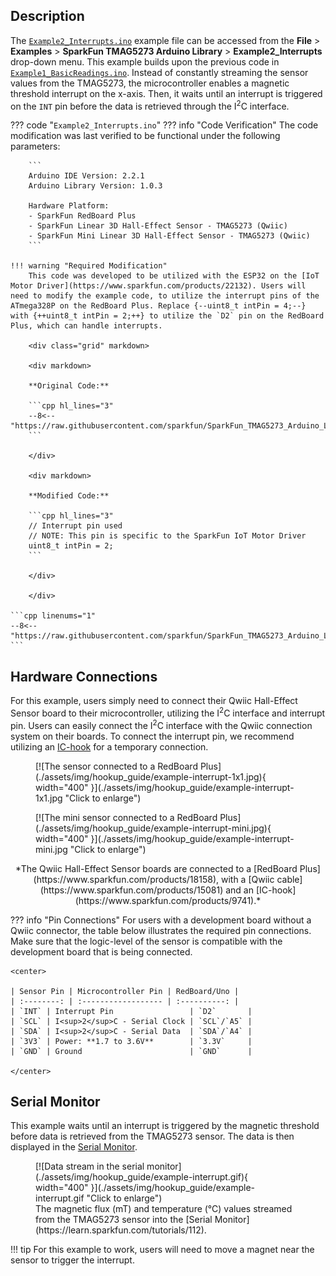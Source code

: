 ## Description
The [`Example2_Interrupts.ino`](https://github.com/sparkfun/SparkFun_TMAG5273_Arduino_Library/blob/main/examples/Example2_Interrupts) example file can be accessed from the **File** > **Examples** > **SparkFun TMAG5273 Arduino Library** > **Example2_Interrupts** drop-down menu. This example builds upon the previous code in [`Example1_BasicReadings.ino`](https://github.com/sparkfun/SparkFun_TMAG5273_Arduino_Library/blob/main/examples/Example1_BasicReadings). Instead of constantly streaming the sensor values from the TMAG5273, the microcontroller enables a magnetic threshold interrupt on the x-axis. Then, it waits until an interrupt is triggered on the `INT` pin before the data is retrieved through the I<sup>2</sup>C interface.

??? code "`Example2_Interrupts.ino`"
	??? info "Code Verification"
		The code modification was last verified to be functional under the following parameters:

		```
		Arduino IDE Version: 2.2.1
		Arduino Library Version: 1.0.3

		Hardware Platform:
		- SparkFun RedBoard Plus
		- SparkFun Linear 3D Hall-Effect Sensor - TMAG5273 (Qwiic)
		- SparkFun Mini Linear 3D Hall-Effect Sensor - TMAG5273 (Qwiic)
		```

	!!! warning "Required Modification"
		This code was developed to be utilized with the ESP32 on the [IoT Motor Driver](https://www.sparkfun.com/products/22132). Users will need to modify the example code, to utilize the interrupt pins of the ATmega328P on the RedBoard Plus. Replace {--uint8_t intPin = 4;--} with {++uint8_t intPin = 2;++} to utilize the `D2` pin on the RedBoard Plus, which can handle interrupts.

		<div class="grid" markdown>

		<div markdown>

		**Original Code:**

		```cpp hl_lines="3"
		--8<-- "https://raw.githubusercontent.com/sparkfun/SparkFun_TMAG5273_Arduino_Library/main/examples/Example2_Interrupts/Example2_Interrupts.ino:9:11"
		```

		</div>

		<div markdown>

		**Modified Code:**

		```cpp hl_lines="3"
		// Interrupt pin used
		// NOTE: This pin is specific to the SparkFun IoT Motor Driver
		uint8_t intPin = 2;
		```

		</div>

		</div>

	```cpp linenums="1"
	--8<-- "https://raw.githubusercontent.com/sparkfun/SparkFun_TMAG5273_Arduino_Library/main/examples/Example2_Interrupts/Example2_Interrupts.ino"
	```


## Hardware Connections
For this example, users simply need to connect their Qwiic Hall-Effect Sensor board to their microcontroller, utilizing the I<sup>2</sup>C interface and interrupt pin. Users can easily connect the I<sup>2</sup>C interface with the Qwiic connection system on their boards. To connect the interrupt pin, we recommend utilizing an [IC-hook](https://www.sparkfun.com/products/9741) for a temporary connection.

<div class="grid" markdown>

<div markdown>
<figure markdown>
[![The sensor connected to a RedBoard Plus](./assets/img/hookup_guide/example-interrupt-1x1.jpg){ width="400" }](./assets/img/hookup_guide/example-interrupt-1x1.jpg "Click to enlarge")
</figure>
</div>

<div markdown>
<figure markdown>
[![The mini sensor connected to a RedBoard Plus](./assets/img/hookup_guide/example-interrupt-mini.jpg){ width="400" }](./assets/img/hookup_guide/example-interrupt-mini.jpg "Click to enlarge")
</figure>
</div>

</div>

<center>
*The Qwiic Hall-Effect Sensor boards are connected to a [RedBoard Plus](https://www.sparkfun.com/products/18158), with a [Qwiic cable](https://www.sparkfun.com/products/15081) and an [IC-hook](https://www.sparkfun.com/products/9741).*
</center>

??? info "Pin Connections"
	For users with a development board without a Qwiic connector, the table below illustrates the required pin connections. Make sure that the logic-level of the sensor is compatible with the development board that is being connected.

	<center>

	| Sensor Pin | Microcontroller Pin | RedBoard/Uno |
	| :--------: | :------------------ | :----------: |
	| `INT` | Interrupt Pin                 | `D2`       |
	| `SCL` | I<sup>2</sup>C - Serial Clock | `SCL`/`A5` |
	| `SDA` | I<sup>2</sup>C - Serial Data  | `SDA`/`A4` |
	| `3V3` | Power: **1.7 to 3.6V**        | `3.3V`     |
	| `GND` | Ground                        | `GND`      |

	</center>

## Serial Monitor
This example waits until an interrupt is triggered by the magnetic threshold before data is retrieved from the TMAG5273 sensor. The data is then displayed in the [Serial Monitor](https://learn.sparkfun.com/tutorials/112).

<figure markdown>
[![Data stream in the serial monitor](./assets/img/hookup_guide/example-interrupt.gif){ width="400" }](./assets/img/hookup_guide/example-interrupt.gif "Click to enlarge")
<figcaption markdown>
The magnetic flux (mT) and temperature (&deg;C) values streamed from the TMAG5273 sensor into the [Serial Monitor](https://learn.sparkfun.com/tutorials/112).
</figcaption>
</figure>

!!! tip
	For this example to work, users will need to move a magnet near the sensor to trigger the interrupt.
